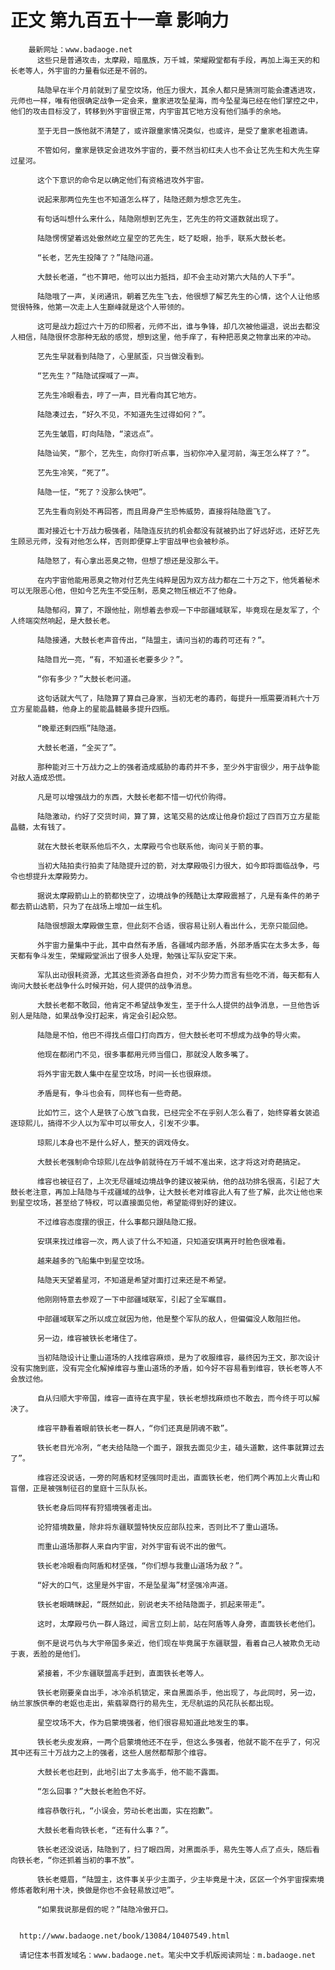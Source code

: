 # 正文 第九百五十一章 影响力
        最新网址：www.badaoge.net
          这些只是普通攻击，太摩殿，暗凰族，万千城，荣耀殿堂都有手段，再加上海王天的和长老等人，外宇宙的力量看似还是不弱的。
      
          陆隐早在半个月前就到了星空坟场，他压力很大，其余人都只是猜测可能会遭遇进攻，元师也一样，唯有他很确定战争一定会来，童家进攻坠星海，而今坠星海已经在他们掌控之中，他们的攻击目标没了，转移到外宇宙很正常，内宇宙其它地方没有他们插手的余地。
      
          至于无目一族他就不清楚了，或许跟童家情况类似，也或许，是受了童家老祖邀请。
      
          不管如何，童家是铁定会进攻外宇宙的，要不然当初红夫人也不会让艺先生和大先生穿过星河。
      
          这个下意识的命令足以确定他们有资格进攻外宇宙。
      
          说起来那两位先生也不知道怎么样了，陆隐还颇为想念艺先生。
      
          有句话叫想什么来什么，陆隐刚想到艺先生，艺先生的符文道数就出现了。
      
          陆隐愣愣望着远处傲然屹立星空的艺先生，眨了眨眼，抬手，联系大鼓长老。
      
          “长老，艺先生投降了？”陆隐问道。
      
          大鼓长老道，“也不算吧，他可以出力抵挡，却不会主动对第六大陆的人下手”。
      
          陆隐哦了一声，关闭通讯，朝着艺先生飞去，他很想了解艺先生的心情，这个人让他感觉很特殊，他第一次走上人生巅峰就是这个人带领的。
      
          这可是战力超过六十万的印照者，元师不出，谁与争锋，却几次被他逼退，说出去都没人相信，陆隐很怀念那种无敌的感觉，想到这里，他手痒了，有种把恶臭之物拿出来的冲动。
      
          艺先生早就看到陆隐了，心里腻歪，只当做没看到。
      
          “艺先生？”陆隐试探喊了一声。
      
          艺先生冷眼看去，哼了一声，目光看向其它地方。
      
          陆隐凑过去，“好久不见，不知道先生过得如何？”。
      
          艺先生皱眉，盯向陆隐，“滚远点”。
      
          陆隐讪笑，“那个，艺先生，向你打听点事，当初你冲入星河前，海王怎么样了？”。
      
          艺先生冷笑，“死了”。
      
          陆隐一怔，“死了？没那么快吧”。
      
          艺先生看向别处不再回答，而且周身产生恐怖威势，直接将陆隐震飞了。
      
          面对接近七十万战力极强者，陆隐连反抗的机会都没有就被扔出了好远好远，还好艺先生顾忌元师，没有对他怎么样，否则即便穿上宇宙战甲也会被秒杀。
      
          陆隐怒了，有心拿出恶臭之物，但想了想还是没那么干。
      
          在内宇宙他能用恶臭之物对付艺先生纯粹是因为双方战力都在二十万之下，他凭着秘术可以无限恶心他，但如今艺先生不受压制，恶臭之物压根近不了他身。
      
          陆隐郁闷，算了，不跟他扯，刚想着去参观一下中部疆域联军，毕竟现在是友军了，个人终端突然响起，是大鼓长老。
      
          陆隐接通，大鼓长老声音传出，“陆盟主，请问当初的毒药可还有？”。
      
          陆隐目光一亮，“有，不知道长老要多少？”。
      
          “你有多少？”大鼓长老问道。
      
          这句话就大气了，陆隐算了算自己身家，当初无老的毒药，每提升一瓶需要消耗六十万立方星能晶髓，他身上的星能晶髓最多提升四瓶。
      
          “晚辈还剩四瓶”陆隐道。
      
          大鼓长老道，“全买了”。
      
          那种能对三十万战力之上的强者造成威胁的毒药并不多，至少外宇宙很少，用于战争能对敌人造成恐慌。
      
          凡是可以增强战力的东西，大鼓长老都不惜一切代价购得。
      
          陆隐激动，约好了交货时间，算了算，这笔交易的达成让他身价超过了四百万立方星能晶髓，太有钱了。
      
          就在大鼓长老联系他后不久，太摩殿弓令也联系他，询问关于箭的事。
      
          当初大陆拍卖行拍卖了陆隐提升过的箭，对太摩殿吸引力很大，如今即将面临战争，弓令也想提升太摩殿势力。
      
          据说太摩殿箭山上的箭都快空了，边境战争的残酷让太摩殿震撼了，凡是有条件的弟子都去箭山选箭，只为了在战场上增加一丝生机。
      
          陆隐很想跟太摩殿做生意，但此刻不合适，很容易让别人看出什么，无奈只能回绝。
      
          外宇宙力量集中于此，其中自然有矛盾，各疆域内部矛盾，外部矛盾实在太多太多，每天都有争斗发生，荣耀殿堂派出了很多人处理，勉强让军队安定下来。
      
          军队出动很耗资源，尤其这些资源各自担负，对不少势力而言有些吃不消，每天都有人询问大鼓长老战争什么时候开始，何人提供的战争消息。
      
          大鼓长老都不敢回，他肯定不希望战争发生，至于什么人提供的战争消息，一旦他告诉别人是陆隐，如果战争没打起来，肯定会引起众怒。
      
          陆隐是不怕，他巴不得找点借口打向西方，但大鼓长老可不想成为战争的导火索。
      
          他现在都闭门不见，很多事都用元师当借口，那就没人敢多嘴了。
      
          将外宇宙无数人集中在星空坟场，时间一长也很麻烦。
      
          矛盾是有，争斗也会有，同样也有一些奇葩。
      
          比如竹三，这个人是铁了心放飞自我，已经完全不在乎别人怎么看了，始终穿着女装追逐琼熙儿，搞得不少人以为军中可以带女人，引发不少事。
      
          琼熙儿本身也不是什么好人，整天的调戏侍女。
      
          大鼓长老强制命令琼熙儿在战争前就待在万千城不准出来，这才将这对奇葩搞定。
      
          维容也被征召了，上次无尽疆域边境战争的建议被采纳，他的战功排名很高，引起了大鼓长老注意，再加上陆隐与千戎疆域的战争，让大鼓长老对维容此人有了些了解，此次让他也来到星空坟场，甚至给了特权，可以直接面见他，希望能得到好的建议。
      
          不过维容态度摆的很正，什么事都只跟陆隐汇报。
      
          安琪来找过维容一次，两人谈了什么不知道，只知道安琪离开时脸色很难看。
      
          越来越多的飞船集中到星空坟场。
      
          陆隐天天望着星河，不知道是希望对面打过来还是不希望。
      
          他刚刚特意去参观了一下中部疆域联军，引起了全军瞩目。
      
          中部疆域联军之所以成立就因为他，他是整个军队的敌人，但偏偏没人敢阻拦他。
      
          另一边，维容被铁长老堵住了。
      
          当初陆隐设计让重山道场的人找维容麻烦，是为了收服维容，最终因为王文，那次设计没有实施到底，没有完全化解掉维容与重山道场的矛盾，如今好不容易看到维容，铁长老等人不会放过他。
      
          自从归顺大宇帝国，维容一直待在真宇星，铁长老想找麻烦也不敢去，而今终于可以解决了。
      
          维容平静看着眼前铁长老一群人，“你们还真是阴魂不散”。
      
          铁长老目光冷冽，“老夫给陆隐一个面子，跟我去面见少主，磕头道歉，这件事就算过去了”。
      
          维容还没说话，一旁的阿盾和材坚强同时走出，直面铁长老，他们两个再加上火青山和盲僧，正是被强制征召的皇庭十三队队长。
      
          铁长老身后同样有狩猎境强者走出。
      
          论狩猎境数量，除非将东疆联盟特快反应部队拉来，否则比不了重山道场。
      
          而重山道场那群人来自内宇宙，对外宇宙有说不出的傲气。
      
          铁长老冷眼看向阿盾和材坚强，“你们想与我重山道场为敌？”。
      
          “好大的口气，这里是外宇宙，不是坠星海”材坚强冷声道。
      
          铁长老眼睛眯起，“既然如此，别说老夫不给陆隐面子，抓起来带走”。
      
          这时，太摩殿弓仇一群人路过，闻言立刻上前，站在阿盾等人身旁，直面铁长老他们。
      
          倒不是说弓仇与大宇帝国多亲近，他们现在毕竟属于东疆联盟，看着自己人被欺负无动于衷，丢脸的是他们。
      
          紧接着，不少东疆联盟高手赶到，直面铁长老等人。
      
          铁长老刚要亲自出手，冰冷杀机锁定，来自黑面杀手，他出现了，与此同时，另一边，纳兰家族供奉的老妪也走出，紫翡翠商行的易先生，无尽航运的风花队长都出现。
      
          星空坟场不大，作为启蒙境强者，他们很容易知道此地发生的事。
      
          铁长老头皮发麻，一两个启蒙境他还不在乎，但这么多强者，他就不能不在乎了，何况其中还有三十万战力之上的强者，这些人居然都帮那个维容。
      
          大鼓长老也赶到，此地引出了太多高手，他不能不露面。
      
          “怎么回事？”大鼓长老脸色不好。
      
          维容恭敬行礼，“小误会，劳动长老出面，实在抱歉”。
      
          大鼓长老看向铁长老，“还有什么事？”。
      
          铁长老还没说话，陆隐到了，扫了眼四周，对黑面杀手，易先生等人点了点头，随后看向铁长老，“你还抓着当初的事不放”。
      
          铁长老蹙眉，“陆盟主，这件事关乎少主面子，少主毕竟是十决，区区一个外宇宙探索境修炼者敢利用十决，换做是你也不会轻易放过吧”。
      
          “如果我说那是假的呢？”陆隐冷傲开口。
      
      
      http://www.badaoge.net/book/13084/10407549.html
      
      请记住本书首发域名：www.badaoge.net。笔尖中文手机版阅读网址：m.badaoge.net